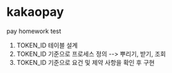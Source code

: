 # kakaopay
pay homework test
1) TOKEN_ID 테이블 설계
2) TOKEN_ID 기준으로 프로세스 정의 --> 뿌리기, 받기, 조회
3) TOKEN_ID 기준으로 요건 및 제약 사항을 확인 후 구현
